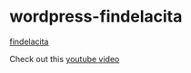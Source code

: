# wordpress-findelacita

[findelacita](http://systemadmin.es/2013/08/fin-de-la-cita-para-wordpress)

Check out this [youtube video](https://www.youtube.com/watch?v=cdbHSxdaWFw)
